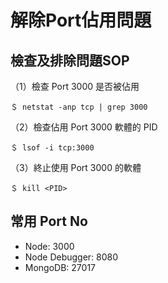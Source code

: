 # 解除Port佔用問題

## 檢查及排除問題SOP

（1）檢查 Port 3000 是否被佔用

```
＄ netstat -anp tcp | grep 3000
```

（2）檢查佔用 Port 3000 軟體的 PID

```
＄ lsof -i tcp:3000
```

（3）終止使用 Port 3000 的軟體

```
＄ kill <PID>
```

## 常用 Port No

* Node: 3000
* Node Debugger: 8080
* MongoDB: 27017


